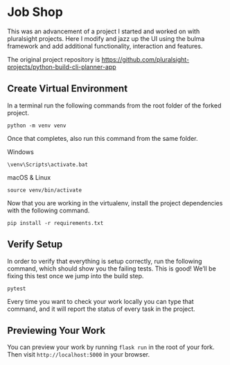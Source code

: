 # Job Shop
This was an advancement of a project I started and worked on with pluralsight projects. Here I modify and jazz up the UI using the bulma framework and add additional functionality, interaction and features.

The original project repository is https://github.com/pluralsight-projects/python-build-cli-planner-app

## Create Virtual Environment

In a terminal run the following commands from the root folder of the forked project.

```
python -m venv venv
```

Once that completes, also run this command from the same folder.

Windows

```
\venv\Scripts\activate.bat
```

macOS & Linux

```
source venv/bin/activate
```

Now that you are working in the virtualenv, install the project dependencies with the following command.

```
pip install -r requirements.txt
```

## Verify Setup

In order to verify that everything is setup correctly, run the following command, which should show you the failing tests. This is good! We’ll be fixing this test once we jump into the build step.

```
pytest
```

Every time you want to check your work locally you can type that command, and it will report the status of every task in the project.

## Previewing Your Work

You can preview your work by running `flask run` in the root of your fork. Then visit `http://localhost:5000` in your browser.